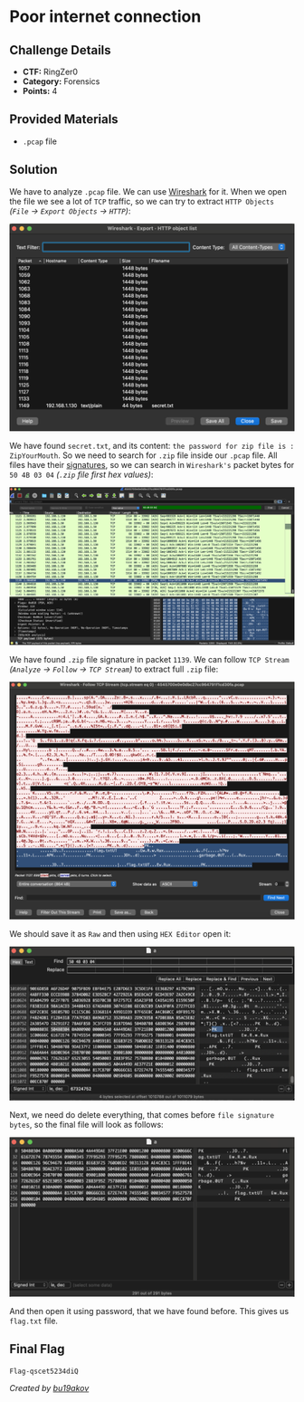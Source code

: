 # Poor internet connection

## Challenge Details 

- **CTF:** RingZer0
- **Category:** Forensics
- **Points:** 4

## Provided Materials

- `.pcap` file

## Solution

We have to analyze `.pcap` file. We can use [Wireshark](https://www.wireshark.org) for it. When we open the file we see a lot of `TCP` traffic, so we can try to extract `HTTP Objects` *(`File` -> `Export Objects` -> `HTTP`)*:

![secret](./secret.jpg)

We have found `secret.txt`, and its content: `the password for zip file is : ZipYourMouth`. So we need to search for `.zip` file inside our `.pcap` file. 
All files have their [signatures](https://en.wikipedia.org/wiki/List_of_file_signatures), so we can search in `Wireshark's` packet bytes for `50 4B 03 04` *(`.zip` file first hex values)*:

![zip](./zip.jpg)

We have found `.zip` file signature in packet `1139`. We can follow `TCP Stream` *(`Analyze` -> `Follow` -> `TCP Stream`)* to extract full `.zip` file:

![stream](./stream.jpg)

We should save it as `Raw` and then using `HEX Editor` open it:

![strip](./strip.jpg)

Next, we need do delete everything, that comes before `file signature bytes`, so the final file will look as follows:

![final](./final.jpg)

And then open it using password, that we have found before. This gives us `flag.txt` file.

## Final Flag

`Flag-qscet5234diQ`

*Created by [bu19akov](https://github.com/bu19akov)*